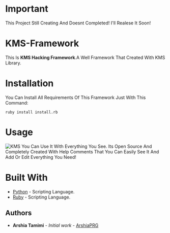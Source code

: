 # Important
This Project Still Creating And Doesnt Completed! I'll Realese It Soon!

# KMS-Framework
This Is **KMS Hacking Framework**.A Well Framework That Created With KMS Library.
# Installation
You Can Install All Requirements Of This Framework Just With This Command:

`ruby install install.rb`

# Usage
![KMS](http://s9.picofile.com/file/8366993884/Untitled.png)
You Can Use It With Everything You See. Its Open Source And Completely Created With Help Comments That You Can Easily See It And Add Or Edit Everything You Need!

# Built With
* [Python](https://www.python.org) - Scripting Language.
* [Ruby](https://www.ruby-lang.org) - Scripting Language.

## Authors
* **Arshia Tamimi** - _Initial work_ - [ArshiaPRG](https://github.com/Arshiaprg)
